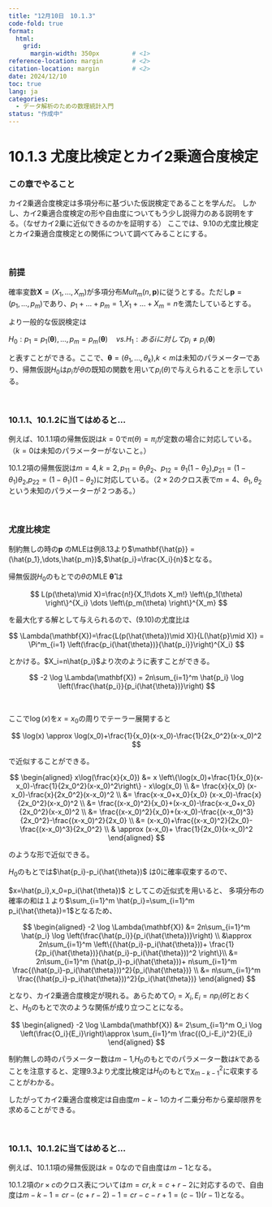 ```yaml
---
title: "12月10日　10.1.3"
code-fold: true
format:
  html:
    grid:
      margin-width: 350px         # <1>
reference-location: margin        # <2>
citation-location: margin         # <2>
date: 2024/12/10
toc: true
lang: ja
categories:
  - データ解析のための数理統計入門
status: "作成中"
---
```


# 10.1.3 尤度比検定とカイ2乗適合度検定

### この章でやること

カイ2乗適合度検定は多項分布に基づいた仮説検定であることを学んだ。
しかし、カイ2乗適合度検定の形や自由度についてもう少し説得力のある説明をする。（なぜカイ2乗に近似できるのかを証明する）
ここでは、9.10の尤度比検定とカイ2乗適合度検定との関係について調べてみることにする。


<br />

### 前提

確率変数$\mathbf{X}=(X_1,\dots,X_m)$が多項分布$Mult_m(n,\mathbf{p})$に従うとする。ただし$\mathbf{p}=(p_1,\dots,p_m)$であり、$p_1+\dots+p_m=1$,$X_1+\dots+X_m=n$を満たしているとする。

より一般的な仮説検定は

$H_0:p_1=p_1(\mathbf{\theta}),\dots,p_m=p_m(\mathbf{\theta}) \quad vs. H_1:あるiに対してp_i \neq p_i(\mathbf{\theta})$


と表すことができる。ここで、$\mathbf{\theta} =(\theta_1, \dots, \theta_k)$,$k < m$は未知のパラメーターであり、帰無仮説$H_0$は$p_i$が$\theta$の既知の関数を用いて$p_i(\theta)$で与えられることを示している。

<br />

### 10.1.1、10.1.2に当てはめると...


例えば、10.1.1項の帰無仮説は$k=0$で$\pi(\theta)=\pi_i$が定数の場合に対応している。（$k=0$は未知のパラメーターがないこと。）

10.1.2項の帰無仮説は$m=4,k=2,p_{11}=\theta_1\theta_2$、$p_{12}=\theta_1(1-\theta_2)$,$p_{21}=(1-\theta_1)\theta_2$,$p_{22}=(1-\theta_1)(1-\theta_2)$に対応している。（$2 \times 2$のクロス表で$m=4$、$\theta_1,\theta_2$という未知のパラメーターが２つある。）

<br />


### 尤度比検定

制約無しの時の$\mathbf{p}$ のMLEは例8.13より$\mathbf{\hat{p}} =(\hat{p_1},\dots,\hat{p_m})$,$\hat{p_i}=\frac{X_i}{n}$となる。




帰無仮説$H_0$のもとでの$\theta$のMLE $\mathbf{\hat{\theta}}$ は

$$
L(p(\theta)\mid X)=\frac{n!}{X_1!\dots X_m!} \left\{p_1(\theta) \right\}^{X_i} \dots \left\{p_m(\theta) \right\}^{X_m}
$$


を最大化する解として与えられるので、(9.10)の尤度比は


$$
\Lambda(\mathbf{X})=\frac{L(p(\hat{\theta})\mid X)}{L(\hat{p}\mid X)} = \Pi^m_{i=1} \left(\frac{p_i(\hat{\theta})}{\hat{p_i}}\right)^{X_i}
$$

とかける。$X_i=n\hat{p_i}$より次のように表すことができる。

$$
-2 \log \Lambda(\mathbf{X}) = 2n\sum_{i=1}^m \hat{p_i} \log \left(\frac{\hat{p_i}}{p_i(\hat{\theta})}\right)
$$


<br />

ここで$\log(x)$を$x=x_0$の周りでテーラー展開すると

$$
\log(x) \approx \log(x_0)+\frac{1}{x_0}(x-x_0)-\frac{1}{2x_0^2}(x-x_0)^2
$$

で近似することができる。

$$
\begin{aligned}
  x\log(\frac{x}{x_0}) &= x \left\{\log(x_0)+\frac{1}{x_0}(x-x_0)-\frac{1}{2x_0^2}(x-x_0)^2\right\} - x\log(x_0) \\
  &= \frac{x}{x_0} (x-x_0)-\frac{x}{2x_0^2}(x-x_0)^2 \\
  &= \frac{x-x_0+x_0}{x_0} (x-x_0)-\frac{x}{2x_0^2}(x-x_0)^2 \\
  &= \frac{(x-x_0)^2}{x_0}+(x-x_0)-\frac{x-x_0+x_0}{2x_0^2}(x-x_0)^2 \\
  &= \frac{(x-x_0)^2}{x_0}+(x-x_0)-\frac{(x-x_0)^3}{2x_0^2}-\frac{(x-x_0)^2}{2x_0} \\
  &= (x-x_0)+\frac{(x-x_0)^2}{2x_0}-\frac{(x-x_0)^3}{2x_0^2} \\
  & \approx (x-x_0)+ \frac{1}{2x_0}(x-x_0)^2
\end{aligned}
$$

のような形で近似できる。


$H_0$のもとでは$\hat{p_i}-p_i(\hat{\theta})$ は0に確率収束するので、

$x=\hat{p_i},x_0=p_i(\hat{\theta})$ としてこの近似式を用いると、
多項分布の確率の和は１より$\sum_{i=1}^m \hat{p_i}=\sum_{i=1}^m p_i(\hat{\theta})=1$となるため、


$$
\begin{aligned}
  -2 \log \Lambda(\mathbf{X}) &= 2n\sum_{i=1}^m \hat{p_i} \log \left(\frac{\hat{p_i}}{p_i(\hat{\theta})}\right) \\
  &\approx 2n\sum_{i=1}^m \left\{(\hat{p_i}-p_i(\hat{\theta}))+ \frac{1}{2p_i(\hat{\theta})}(\hat{p_i}-p_i(\hat{\theta}))^2 \right\}\\
  &= 2n\sum_{i=1}^m (\hat{p_i}-p_i(\hat{\theta}))+ n\sum_{i=1}^m \frac{(\hat{p_i}-p_i(\hat{\theta}))^2}{p_i(\hat{\theta})} \\
  &= n\sum_{i=1}^m \frac{(\hat{p_i}-p_i(\hat{\theta}))^2}{p_i(\hat{\theta})}
\end{aligned}
$$


となり、カイ2乗適合度検定が現れる。あらためて$O_i=X_i, E_i=np_i(\hat{\theta})$とおくと、$H_0$のもとで次のような関係が成り立つことになる。




$$
\begin{aligned}
  -2 \log \Lambda(\mathbf{X}) &= 2\sum_{i=1}^m O_i \log \left(\frac{O_i}{E_i}\right)\approx  \sum_{i=1}^m  \frac{(O_i-E_i)^2}{E_i}
\end{aligned}
$$


制約無しの時のパラメーター数は$m-1$,$H_0$のもとでのパラメーター数は$k$であることを注意すると、定理9.3より尤度比検定は$H_0$のもとで$\chi^2_{m-k-1}$に収束することがわかる。

したがってカイ2乗適合度検定は自由度$m-k-1$のカイ二乗分布から棄却限界を求めることができる。

<br />

### 10.1.1、10.1.2に当てはめると...


例えば、10.1.1項の帰無仮説は$k=0$なので自由度は$m-1$となる。

10.1.2項の$r\times c$のクロス表については$m=cr,k=c+r-2$に対応するので、自由度は$m-k-1=cr-(c+r-2)-1=cr-c-r+1=(c-1)(r-1)$となる。

